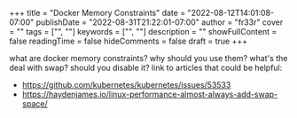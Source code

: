 +++
title = "Docker Memory Constraints"
date = "2022-08-12T14:01:08-07:00"
publishDate = "2022-08-31T21:22:01-07:00"
author = "fr33r"
cover = ""
tags = ["", ""]
keywords = ["", ""]
description = ""
showFullContent = false
readingTime = false
hideComments = false
draft = true
+++

what are docker memory constraints?
why should you use them?
what's the deal with swap? should you disable it?
link to articles that could be helpful:

- https://github.com/kubernetes/kubernetes/issues/53533
- https://haydenjames.io/linux-performance-almost-always-add-swap-space/

